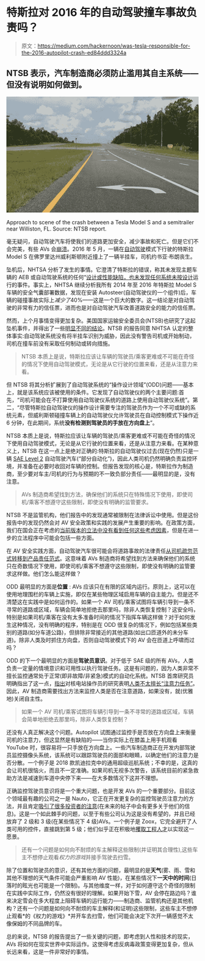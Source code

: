 # 特斯拉对 2016 年的自动驾驶撞车事故负责吗？

> 原文：<https://medium.com/hackernoon/was-tesla-responsible-for-the-2016-autopilot-crash-ed84ddd3324a>

## NTSB 表示，汽车制造商必须防止滥用其自主系统——但没有说明如何做到。

![](img/2a3136bfe42c9ad8bad811283cf2e301.png)

Approach to scene of the crash between a Tesla Model S and a semitrailer near Williston, FL. Source: NTSB report.

毫无疑问，自动驾驶汽车将使我们的道路更加安全，减少事故和死亡。但是它们不会完美，有些 AVs 会[崩溃](https://hackernoon.com/tagged/crash)。2016 年 5 月，一辆在[自动驾驶](https://hackernoon.com/tagged/autopilot)模式下行驶的特斯拉 Model S 在佛罗里达州威利斯顿附近撞上了一辆半挂车，司机约书亚·布朗丧生。

坠机后，NHTSA 分析了发生的事情。它澄清了特斯拉的错误，称其未发现主题车辆的 AEB 或自动驾驶系统的任何“[设计或性能缺陷，也未发现任何系统未按设计](https://static.nhtsa.gov/odi/inv/2016/INCLA-PE16007-7876.PDF)运行的事件。事实上，NHTSA 继续分析我所有 2014 年至 2016 年特斯拉 Model S 车辆的安全气囊部署数据，发现在安装 Autosteer(自动驾驶仪的一个组件)后，车辆的碰撞事故实际上*减少了*40%——这是一个巨大的数字。这一结论是对自动驾驶的非常有力的信任票，进而也是对自动驾驶汽车改善道路安全的能力的信任票。

然而，上个月事情变得更加复杂。美国国家运输安全委员会(NTSB)也研究了这起坠机事件，并得出了一些[明显不同的结论](https://www.ntsb.gov/news/press-releases/Pages/PR20170912.aspx)。NTSB 的报告同意 NHTSA 认定的整体事实:自动驾驶系统没有将半挂车识别为威胁，因此没有警告司机或开始制动，司机在撞车前没有采取任何制动或转向措施。

> NTSB 本质上是说，特斯拉应该让车辆的驾驶员/乘客更难或不可能在奇怪的情况下使用自动驾驶模式，无论是从它行驶的位置来看，还是从注意力来看。

但 NTSB 将其分析扩展到了自动驾驶系统的“操作设计领域”(ODD)问题——基本上，就是该系统应该被使用的条件。它发现了自动驾驶仪的两个主要问题:首先，“司机可能会在不打算使用自动驾驶仪系统的道路上使用自动驾驶仪系统”。第二，“尽管特斯拉自动驾驶仪的操作设计需要专注的驾驶员作为一个不可或缺的系统元素，但威利斯顿碰撞车辆上的自动驾驶仪允许驾驶员在自动控制模式下操作近 6 分钟，在此期间，系统**没有检测到驾驶员的手放在方向盘上**”。

NTSB 本质上是说，特斯拉应该让车辆的驾驶员/乘客更难或不可能在奇怪的情况下使用自动驾驶模式，无论是从它行驶的位置来看，还是从注意力来看。在某种意义上，NTSB 在这一点上是绝对正确的:特斯拉的自动驾驶仪过去(现在仍然)只是一辆 [SAE Level 2](https://www.sae.org/misc/pdfs/automated_driving.pdf) 自动驾驶汽车(“部分自动化”)，因此人类司机仍然明确负责监控环境，并准备在必要时收回对车辆的控制。但报告发现的核心是，特斯拉作为制造商，至少要对车主/司机的行为与预期的不一致负部分责任——最明显的是，没有注意。

> AVs 制造商希望找到方法，确保他们的系统只在特殊情况下使用，即使司机/乘客不想遵守这些限制，即使没有明确的监管要求。

NTSB 不是监管机构，他们报告中的发现通常被限制在法律诉讼中使用。但是这份报告中的发现仍然会对 AV 安全政策和实践的发展产生重要的影响。在政策方面，我们在国会正在考虑的[当前版本的立法中没有看到任何这些考虑因素](/@cfmccormick/whats-in-the-self-drive-act-6c090e8a2e9a)，但是在进一步的立法程序中可能会包括一些方面。

在 AV 安全实践方面，自动驾驶汽车很可能会将道路事故的法律责任[从司机疏忽范式转移到产品责任范式](https://papers.ssrn.com/sol3/papers.cfm?abstract_id=2923240)。这意味着 AVs 制造商将希望找到方法来确保他们的系统只在奇数情况下使用，即使司机/乘客不想遵守这些限制，即使没有明确的监管要求这样做。他们怎么能这样做？

ODD 最明显的方面是**位置** : AVs 应该只在有限的区域内运行。原则上，这可以在使用地理围栏的车辆上实施，即仅在某些物理区域启用车辆的自主能力。但是还不清楚这在实践中是如何运作的。如果一个 AV 司机/乘客试图将车辆引导到一条不寻常的道路或区域，车辆会简单地拒绝去那里吗，除非人类恢复控制？这安全吗，特别是如果司机/乘客在没有太多准备时间的情况下指挥车辆这样做？对于如何发生这种情况，没有明确的程序，特别是在 ODD 很复杂的情况下，例如包括某些类别的道路(如分车道公路)，但排除非常接近的其他道路(如出口匝道外的未分车道)。除非人类及时抓住方向盘，否则自动驾驶模式下的 AV 会在匝道上呼啸而过吗？

ODD 的下一个最明显的方面是**驾驶员意识**。对于低于 SAE 级的所有 AVs，人类负责一定量的情境意识和可用性以执行驾驶任务。这是有问题的，因为人类非常不擅长监控通常处于正常(即非故障/非紧急)模式的自动化系统。NTSB 首席研究员明确指出了这一点，[指出](https://blog.caranddriver.com/a-tesla-crash-but-not-just-a-tesla-crash-ntsb-issues-final-report-and-comments-on-fatal-tesla-autopilot-crash/)对核电站操作员的研究表明[人类不太擅长“注意力任务”](https://www.aps.org/publications/apsnews/201011/boringenvironme.cfm)。因此，AV 制造商需要找出方法来监控人类是否在注意道路，如果没有，就(优雅地)关闭自主性。

> 如果一个 AV 司机/乘客试图将车辆引导到一条不寻常的道路或区域，车辆会简单地拒绝去那里吗，除非人类恢复控制？

还没有人真正解决这个问题。Autopilot 试图通过监控手是否放在方向盘上来衡量司机的注意力，但这显然是有缺陷的——当你实际上在膝盖上用手机观看 YouTube 时，很容易将一只手放在方向盘上。一些汽车制造商正在开发内部驾驶员监控摄像头系统，该系统可以跟踪驾驶员的面部和眼睛，以确定他们的注意力是否分散。一个例子是 2018 款凯迪拉克中的通用超级巡航系统；不幸的是，这真的会让司机很恼火，而且不一定准确。如果司机无视多次警告，该系统目前的紧急救助方法是减速到车道中央停下来——在大多数情况下这并不理想。

正确监控驾驶员意识将是一个重大问题，也是开发 AVs 的一个重要部分。目前这个领域最有趣的公司之一是 Nauto，它正在开发更复杂的监控驾驶员注意力的方法，并且肯定[吸引了很多投资者的注意](https://www.recode.net/2017/5/3/15524506/self-driving-startup-autonomous-distracted-driving-nauto)(在未来的帖子中会有更多关于他们的信息)。这是一个如此棘手的问题，以至于有些公司认为这是没有希望的，并且已经放弃了 2 级和 3 级(在某些情况下 4 级)AVs。一个例子是 Zoox，它完全避开了人类可用的控件，直接跳到第 5 级；他们似乎正在积极地[攫取工程人才](https://www.bloomberg.com/news/articles/2017-08-30/group-of-17-apple-auto-engineers-is-said-to-join-startup-zoox)以实现这一愿景。

> 还有一个问题是如何向不耐烦的车主解释这些限制(并证明其合理性),这些车主不想停止观看*权力的游戏*并接手驾驶去扫雪。

除了位置和驾驶员的意识，还有其他方面的问题，最明显的是**天气**(雾、雨、雪和其他不理想的天气条件可能会严重影响 AV 性能)，在某些情况下**一天中的时间**(日落时的眩光也可能是一个限制)。与其他维度一样，对于如何遵守这个奇怪的限制在实践中实际工作，仍然没有很好的理解。如果开始下雪，AV 会停在路边吗？谁来决定雪会在多大程度上阻碍车辆的运行能力——制造商、监管机构还是其他机构？还有一个问题是如何向不耐烦的车主解释(和证明)这些限制，这些车主不想停止观看*的《权力的游戏》*并开车去扫雪，他们可能会决定下次开一辆感觉不太像保姆的不同品牌的车。

总的来说，NTSB 的报告提出了一些关键的问题，即考虑到人性和技术的现实，AVs 将如何在现实世界中实际运作。这使得考虑反病毒政策变得更加复杂，但从长远来看，这是一件非常好的事情。